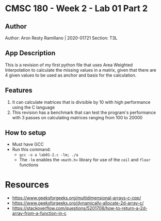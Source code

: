 # CMSC 180 - Week 2 - Lab 01 Part 2
## Author
Author: Aron Resty Ramillano | 2020-01721
Section: T3L

## App Description
This is a revision of my first python file that uses Area Weighted Interpolation to calculate the missing values in a matrix, given that there are 4 given values to be used as anchor and basis for the calculation.

## Features
 1. It can calculate matrices that is divisible by 10 with high performance using the C language
 2. This revision has a benchmark that can test the program's performance with 3 passes on calculating matrices ranging from 100 to 20000
  
## How to setup
 - Must have GCC
 - Run this command:
	 - `gcc -o a lab01-2.c -lm; ./a`
	 - The `-lm` enables the `<math.h>` library for use of the `ceil` and `floor` functions

# Resources
- https://www.geeksforgeeks.org/multidimensional-arrays-c-cpp/
- https://www.geeksforgeeks.org/dynamically-allocate-2d-array-c/
- https://stackoverflow.com/questions/5201708/how-to-return-a-2d-array-from-a-function-in-c